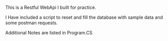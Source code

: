 This is a Restful WebApi I built for practice.

I Have included a script to reset and fill the database with sample data and some postman requests.

Additional Notes are listed in Program.CS
